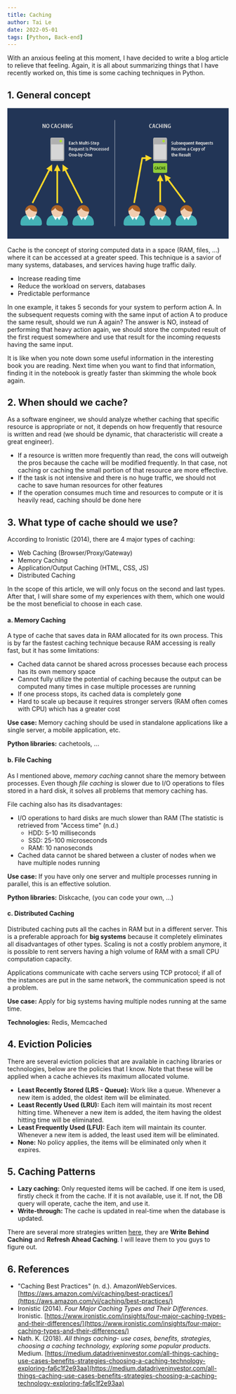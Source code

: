 ```yaml
---
title: Caching
author: Tai Le
date: 2022-05-01
tags: [Python, Back-end]
---
```


With an anxious feeling at this moment, I have decided to write a blog article to relieve that feeling. Again, it is all about summarizing things that I have recently worked on, this time is some caching techniques in Python.

## 1. General concept

![Caching](/assets/img/2022-05-01/caching.png)

Cache is the concept of storing computed data in a space (RAM, files, ...) where it can be accessed at a greater speed. This technique is a savior of many systems, databases, and services having huge traffic daily.

- Increase reading time
- Reduce the workload on servers, databases
- Predictable performance

In one example, it takes 5 seconds for your system to perform action A. In the subsequent requests coming with the same input of action A to produce the same result, should we run A again? The answer is NO, instead of performing that heavy action again, we should store the computed result of the first request somewhere and use that result for the incoming requests having the same input.

It is like when you note down some useful information in the interesting book you are reading. Next time when you want to find that information, finding it in the notebook is greatly faster than skimming the whole book again.

## 2. When should we cache?

As a software engineer, we should analyze whether caching that specific resource is appropriate or not, it depends on how frequently that resource is written and read (we should be dynamic, that characteristic will create a great engineer).

- If a resource is written more frequently than read, the cons will outweigh the pros because the cache will be modified frequently. In that case, not caching or caching the small portion of that resource are more effective.
- If the task is not intensive and there is no huge traffic, we should not cache to save human resources for other features
- If the operation consumes much time and resources to compute or it is heavily read, caching should be done here

## 3. What type of cache should we use?

According to Ironistic (2014), there are 4 major types of caching:

- Web Caching (Browser/Proxy/Gateway)
- Memory Caching
- Application/Output Caching (HTML, CSS, JS)
- Distributed Caching

In the scope of this article, we will only focus on the second and last types. After that, I will share some of my experiences with them, which one would be the most beneficial to choose in each case.

#### a. Memory Caching

A type of cache that saves data in RAM allocated for its own process. This is by far the fastest caching technique because RAM accessing is really fast, but it has some limitations:

- Cached data cannot be shared across processes because each process has its own memory space
- Cannot fully utilize the potential of caching because the output can be computed many times in case multiple processes are running
- If one process stops, its cached data is completely gone
- Hard to scale up because it requires stronger servers (RAM often comes with CPU) which has a greater cost

**Use case:** Memory caching should be used in standalone applications like a single server, a mobile application, etc.

**Python libraries:** cachetools, ...

#### b. File Caching

As I mentioned above, _memory caching_ cannot share the memory between processes. Even though _file caching_ is slower due to I/O operations to files stored in a hard disk, it solves all problems that memory caching has.

File caching also has its disadvantages:

- I/O operations to hard disks are much slower than RAM (The statistic is retrieved from "Access time" (n.d.)
  - HDD: 5-10 milliseconds
  - SSD: 25-100 microseconds
  - RAM: 10 nanoseconds
- Cached data cannot be shared between a cluster of nodes when we have multiple nodes running

**Use case:** If you have only one server and multiple processes running in parallel, this is an effective solution.

**Python libraries:** Diskcache, (you can code your own, ...)

#### c. Distributed Caching

Distributed caching puts all the caches in RAM but in a different server. This is a preferable approach for **big systems** because it completely eliminates all disadvantages of other types. Scaling is not a costly problem anymore, it is possible to rent servers having a high volume of RAM with a small CPU computation capacity.

Applications communicate with cache servers using TCP protocol; if all of the instances are put in the same network, the communication speed is not a problem.

**Use case:** Apply for big systems having multiple nodes running at the same time.

**Technologies:** Redis, Memcached

## 4. Eviction Policies

There are several eviction policies that are available in caching libraries or technologies, below are the policies that I know. Note that these will be applied when a cache achieves its maximum allocated volume.

- **Least Recently Stored (LRS - Queue):** Work like a queue. Whenever a new item is added, the oldest item will be eliminated.
- **Least Recently Used (LRU):** Each item will maintain its most recent hitting time. Whenever a new item is added, the item having the oldest hitting time will be eliminated.
- **Least Frequently Used (LFU):** Each item will maintain its counter. Whenever a new item is added, the least used item will be eliminated.
- **None:** No policy applies, the items will be eliminated only when it expires.

## 5. Caching Patterns

- **Lazy caching:** Only requested items will be cached. If one item is used, firstly check it from the cache. If it is not available, use it. If not, the DB query will operate, cache the item, and use it.
- **Write-through:** The cache is updated in real-time when the database is updated.

There are several more strategies written [here](https://medium.datadriveninvestor.com/all-things-caching-use-cases-benefits-strategies-choosing-a-caching-technology-exploring-fa6c1f2e93aa), they are **Write Behind Caching** and **Refresh Ahead Caching**. I will leave them to you guys to figure out.

## 6. References

- "Caching Best Practices" (n. d.). AmazonWebServices. [https://aws.amazon.com/vi/caching/best-practices/](https://aws.amazon.com/vi/caching/best-practices/)
- Ironistic (2014). _Four Major Caching Types and Their Differences_. Ironistic. [https://www.ironistic.com/insights/four-major-caching-types-and-their-differences/](https://www.ironistic.com/insights/four-major-caching-types-and-their-differences/)
- Nath. K. (2018). _All things caching- use cases, benefits, strategies, choosing a caching technology, exploring some popular products_. Medium. [https://medium.datadriveninvestor.com/all-things-caching-use-cases-benefits-strategies-choosing-a-caching-technology-exploring-fa6c1f2e93aa](https://medium.datadriveninvestor.com/all-things-caching-use-cases-benefits-strategies-choosing-a-caching-technology-exploring-fa6c1f2e93aa)
